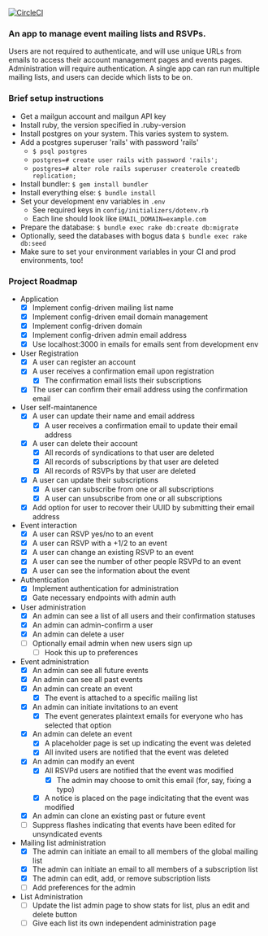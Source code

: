 [![CircleCI](https://circleci.com/gh/zack/event-manager/tree/master.svg?style=svg)](https://circleci.com/gh/zack/event-manager/tree/master)

### An app to manage event mailing lists and RSVPs.
Users are not required to authenticate, and will use unique URLs from emails to
access their account management pages and events pages. Administration will
require authentication. A single app can ran run multiple mailing lists, and
users can decide which lists to be on.

### Brief setup instructions
* Get a mailgun account and mailgun API key
* Install ruby, the version specified in .ruby-version
* Install postgres on your system. This varies system to system.
* Add a postgres superuser 'rails' with password 'rails'
  * `$ psql postgres`
  * `postgres=# create user rails with password 'rails';`
  * `postgres=# alter role rails superuser createrole createdb replication;`
* Install bundler: `$ gem install bundler`
* Install everything else: `$ bundle install`
* Set your development env variables in `.env`
  * See required keys in `config/initializers/dotenv.rb`
  * Each line should look like `EMAIL_DOMAIN=example.com`
* Prepare the database: `$ bundle exec rake db:create db:migrate`
* Optionally, seed the databases with bogus data `$ bundle exec rake db:seed`
* Make sure to set your environment variables in your CI and prod environments, too!

### Project Roadmap
* Application
  - [x] Implement config-driven mailing list name
  - [x] Implement config-driven email domain management
  - [x] Implement config-driven domain
  - [x] Implement config-driven admin email address
  - [x] Use localhost:3000 in emails for emails sent from development env
* User Registration
  - [x] A user can register an account
  - [x] A user receives a confirmation email upon registration
    - [x] The confirmation email lists their subscriptions
  - [x] The user can confirm their email address using the confirmation email
* User self-maintanence
  - [x] A user can update their name and email address
    - [x] A user receives a confirmation email to update their email address
  - [x] A user can delete their account
    - [x] All records of syndications to that user are deleted
    - [x] All records of subscriptions by that user are deleted
    - [x] All records of RSVPs by that user are deleted
  - [x] A user can update their subscriptions
    - [x] A user can subscribe from one or all subscriptions
    - [x] A user can unsubscribe from one or all subscriptions
  - [x] Add option for user to recover their UUID by submitting their email address
* Event interaction
  - [x] A user can RSVP yes/no to an event
  - [x] A user can RSVP with a +1/2 to an event
  - [x] A user can change an existing RSVP to an event
  - [x] A user can see the number of other people RSVPd to an event
  - [x] A user can see the information about the event
* Authentication
  - [x] Implement authentication for administration
  - [x] Gate necessary endpoints with admin auth
* User administration
  - [x] An admin can see a list of all users and their confirmation statuses
  - [x] An admin can admin-confirm a user
  - [x] An admin can delete a user
  - [ ] Optionally email admin when new users sign up
    - [ ] Hook this up to preferences
* Event administration
  - [x] An admin can see all future events
  - [x] An admin can see all past events
  - [x] An admin can create an event
    - [x] The event is attached to a specific mailing list
  - [x] An admin can initiate invitations to an event
    - [x] The event generates plaintext emails for everyone who has selected that option
  - [x] An admin can delete an event
    - [x] A placeholder page is set up indicating the event was deleted
    - [x] All invited users are notified that the event was deleted
  - [x] An admin can modify an event
    - [x] All RSVPd users are notified that the event was modified
      - [x] The admin may choose to omit this email (for, say, fixing a typo)
    - [x] A notice is placed on the page indicitating that the event was modified
  - [x] An admin can clone an existing past or future event
  - [ ] Suppress flashes indicating that events have been edited for unsyndicated events
* Mailing list administration
  - [x] The admin can initiate an email to all members of the global mailing list
  - [x] The admin can initiate an email to all members of a subscription list
  - [x] The admin can edit, add, or remove subscription lists
  - [ ] Add preferences for the admin
* List Administration
  - [ ] Update the list admin page to show stats for list, plus an edit and delete button
  - [ ] Give each list its own independent administration page
